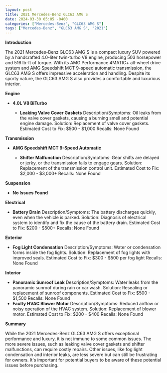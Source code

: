 ```yaml
---
layout: post
title: 2021 Mercedes-Benz GLC63 AMG S
date: 2024-03-30 05:05 -0400
categories: ["Mercedes-Benz", "GLC63 AMG S"]
tags: ["Mercedes-Benz", "GLC63 AMG S", "2021"]
---
```

**Introduction**

The 2021 Mercedes-Benz GLC63 AMG S is a compact luxury SUV powered by a handcrafted 4.0-liter twin-turbo V8 engine, producing 503 horsepower and 516 lb-ft of torque. With its AMG Performance 4MATIC+ all-wheel drive system and AMG Speedshift MCT 9-speed automatic transmission, the GLC63 AMG S offers impressive acceleration and handling. Despite its sporty nature, the GLC63 AMG S also provides a comfortable and luxurious interior.

**Engine**

* **4.0L V8 BiTurbo**

    * **Leaking Valve Cover Gaskets**
    Description/Symptoms: Oil leaks from the valve cover gaskets, causing a burning smell and potential engine damage.
    Solution: Replacement of valve cover gaskets.
    Estimated Cost to Fix: $500 - $1,000
    Recalls: None Found

**Transmission**

* **AMG Speedshift MCT 9-Speed Automatic**

    * **Shifter Malfunction**
    Description/Symptoms: Gear shifts are delayed or jerky, or the transmission fails to engage gears.
    Solution: Replacement of the transmission control unit.
    Estimated Cost to Fix: $2,000 - $3,000+
    Recalls: None Found

**Suspension**

* **No Issues Found**

**Electrical**

* **Battery Drain**
    Description/Symptoms: The battery discharges quickly, even when the vehicle is parked.
    Solution: Diagnosis of electrical system to identify and fix the cause of the battery drain.
    Estimated Cost to Fix: $200 - $500+
    Recalls: None Found

**Exterior**

* **Fog Light Condensation**
    Description/Symptoms: Water or condensation forms inside the fog lights.
    Solution: Replacement of fog lights with improved seals.
    Estimated Cost to Fix: $300 - $500 per fog light
    Recalls: None Found

**Interior**

* **Panoramic Sunroof Leak**
    Description/Symptoms: Water leaks from the panoramic sunroof during rain or car wash.
    Solution: Resealing or replacement of sunroof components.
    Estimated Cost to Fix: $500 - $1,500
    Recalls: None Found
* **Faulty HVAC Blower Motor**
    Description/Symptoms: Reduced airflow or noisy operation of the HVAC system.
    Solution: Replacement of blower motor.
    Estimated Cost to Fix: $200 - $400
    Recalls: None Found

**Summary**

While the 2021 Mercedes-Benz GLC63 AMG S offers exceptional performance and luxury, it is not immune to some common issues. The more severe issues, such as leaking valve cover gaskets and shifter malfunctions, can require costly repairs. Other issues, like fog light condensation and interior leaks, are less severe but can still be frustrating for owners. It's important for potential buyers to be aware of these potential issues before purchasing.

